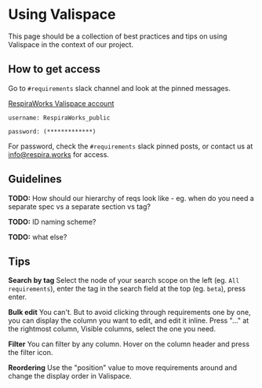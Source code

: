 # Using Valispace

This page should be a collection of best practices and tips on using Valispace in the context of our project.

## How to get access
Go to `#requirements` slack channel and look at the pinned messages.

[RespiraWorks Valispace account](https://covent-19.valispace.com/specifications/requirements)

`username: RespiraWorks_public`

`password: (*************)`

For password, check the `#requirements` slack pinned posts, or contact us at
[info@respira.works](mailto:info@respira.works?subject=[GitHub]%20Valispace%20access) for access.

## Guidelines

**TODO:** How should our hierarchy of reqs look like - eg. when do you need a separate spec vs a separate section vs tag?

**TODO:** ID naming scheme?

**TODO:** what else?

## Tips

**Search by tag** Select the node of your search scope on the left (eg. `All requirements`), enter the tag in the search
field at the top (eg. `beta`), press enter.

**Bulk edit** You can't. But to avoid clicking through requirements one by one, you can display the column you want to
edit, and edit it inline. Press "..." at the rightmost column, Visible columns, select the one you need.

**Filter** You can filter by any column. Hover on the column header and press the filter icon.

**Reordering** Use the "position" value to move requirements around and change the display order in Valispace.
